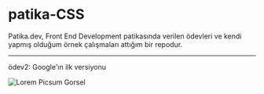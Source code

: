 # patika-CSS
Patika.dev, Front End Development patikasında verilen ödevleri ve kendi yapmış olduğum örnek çalışmaları attığım bir repodur.

---

 ödev2: Google'ın ilk versiyonu 

 ![Lorem Picsum Gorsel](https://github.com/edadural/patika-frontend/tree/main/CSS/img)
